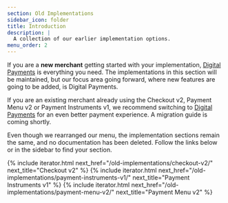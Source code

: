 ```yaml
---
section: Old Implementations
sidebar_icon: folder
title: Introduction
description: |
  A collection of our earlier implementation options.
menu_order: 2
---
```


If you are a **new merchant** getting started with your implementation,
[Digital Payments][payments-only] is everything you need. The implementations in
this section will be maintained, but our focus area going forward, where new
features are going to be added, is Digital Payments.

If you are an existing merchant already using the Checkout v2, Payment Menu v2
or Payment Instruments v1, we recommend switching to
[Digital Payments][payments-only] for an even better payment experience. A
migration guide is coming shortly.

Even though we rearranged our menu, the implementation sections remain the same,
and no documentation has been deleted. Follow the links below or in the sidebar
to find your section.

{% include iterator.html next_href="/old-implementations/checkout-v2/"
                         next_title="Checkout v2" %}
{% include iterator.html next_href="/old-implementations/payment-instruments-v1/"
                         next_title="Payment Instruments v1" %}
{% include iterator.html next_href="/old-implementations/payment-menu-v2/"
                         next_title="Payment Menu v2" %}

[payments-only]: /checkout-v3
